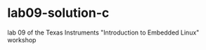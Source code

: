 lab09-solution-c
================

lab 09 of the Texas Instruments "Introduction to Embedded Linux" workshop
